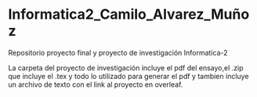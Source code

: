 # Informatica2_Camilo_Alvarez_Muñoz

Repositorio proyecto final y proyecto de investigación Informatica-2

La carpeta del proyecto de investigación incluye el pdf del ensayo,el .zip que incluye el .tex y todo lo utilizado para generar el pdf y tambien incluye un archivo de texto con el link al proyecto en overleaf.
